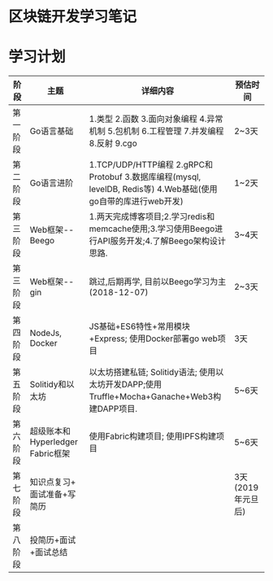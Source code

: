 # 区块链开发学习笔记



# 学习计划

|阶段| 主题| 详细内容| 预估时间|
|----|--------|---------|--------|
| 第一阶段|  Go语言基础| 1.类型  2.函数  3.面向对象编程  4.异常机制  5.包机制  6.工程管理  7.并发编程  8.反射  9.cgo  |2~3天 |
|第二阶段| Go语言进阶|  1.TCP/UDP/HTTP编程  2.gRPC和Protobuf  3.数据库编程(mysql, levelDB,  Redis等)  4.Web基础(使用go自带的库进行web开发)|1~2天 |
| 第三阶段|Web框架--Beego | 1.两天完成博客项目;2.学习redis和memcache使用;3.学习使用Beego进行API服务开发;4.了解Beego架构设计思路.| 3~4天|
|第三阶段 |Web框架--gin|跳过,后期再学, 目前以Beego学习为主(2018-12-07) | 2~3天|
| 第四阶段|NodeJs, Docker|JS基础+ES6特性+常用模块+Express; 使用Docker部署go web项目 | 3天|
| 第五阶段|Solitidy和以太坊| 以太坊搭建私链; Solitidy语法; 使用以太坊开发DAPP;使用Truffle+Mocha+Ganache+Web3构建DAPP项目. |5~6天 |
|第六阶段| 超级账本和Hyperledger Fabric框架 |使用Fabric构建项目; 使用IPFS构建项目 |5~6天 |
|第七阶段|知识点复习+ 面试准备+写简历 || 3天(2019年元旦后) |
|第八阶段| 投简历+面试+面试总结| | |
